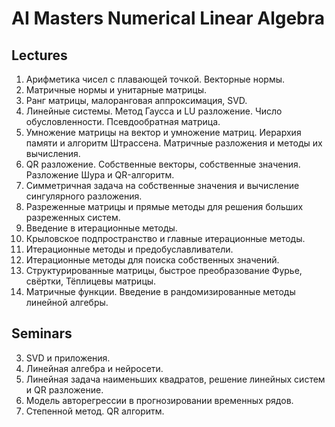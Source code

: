 # AI Masters Numerical Linear Algebra

## Lectures

1. Арифметика чисел с плавающей точкой. Векторные нормы.
2. Матричные нормы и унитарные матрицы.
3. Ранг матрицы, малоранговая аппроксимация, SVD.
4. Линейные системы. Метод Гаусса и LU разложение. Число обусловленности. Псевдообратная матрица.
5. Умножение матрицы на вектор и умножение матриц. Иерархия памяти и алгоритм Штрассена. Матричные разложения и методы их вычисления.
6. QR разложение. Собственные векторы, собственные значения. Разложение Шура и QR-алгоритм.
7. Симметричная задача на собственные значения и вычисление сингулярного разложения.
8. Разреженные матрицы и прямые методы для решения больших разреженных систем.
9. Введение в итерационные методы.
10. Крыловское подпространство и главные итерационные методы.
11. Итерационные методы и предобуславливатели.
12. Итерационные методы для поиска собственных значений.
13. Структурированные матрицы, быстрое преобразование Фурье, свёртки, Тёплицевы матрицы.
14. Матричные функции. Введение в рандомизированные методы линейной алгебры.

## Seminars

3. SVD и приложения.
4. Линейная алгебра и нейросети.
5. Линейная задача наименьших квадратов, решение линейных систем и QR разложение.
6. Модель авторегрессии в прогнозировании временных рядов.
8. Степенной метод. QR алгоритм. 
